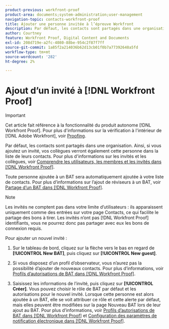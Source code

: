 ```yaml
---
product-previous: workfront-proof
product-area: documents;system-administration;user-management
navigation-topic: contacts-workfront-proof
title: Ajouter une personne invitée à l’épreuve Workfront
description: Par défaut, les contacts sont partagés dans une organisation. Ainsi, si vous ajoutez un invité, vos collègues verront également cette personne dans la liste de leurs contacts. Pour plus d’informations sur les invités et les collègues, voir Présentation des utilisateurs, des membres et des invités dans Workfront Proof.
author: Courtney
feature: Workfront Proof, Digital Content and Documents
exl-id: 208d719e-a2fc-4080-88be-954c2f87f7ff
source-git-commit: 1a85f2a214036b62d13cb01f0b7a77392648a5fd
workflow-type: tm+mt
source-wordcount: '282'
ht-degree: 2%

---
```


# Ajout d’un invité à [!DNL Workfront Proof]

>[!IMPORTANT]
>
>Cet article fait référence à la fonctionnalité du produit autonome [!DNL Workfront Proof]. Pour plus d&#39;informations sur la vérification à l&#39;intérieur de [!DNL Adobe Workfront], voir [Proofing](../../../review-and-approve-work/proofing/proofing.md).

Par défaut, les contacts sont partagés dans une organisation. Ainsi, si vous ajoutez un invité, vos collègues verront également cette personne dans la liste de leurs contacts. Pour plus d&#39;informations sur les invités et les collègues, voir [Comprendre les utilisateurs, les membres et les invités dans [!DNL Workfront Proof]](../../../workfront-proof/wp-mnguserscontacts/contacts/use-members-guests.md).

Toute personne ajoutée à un BAT sera automatiquement ajoutée à votre liste de contacts. Pour plus d’informations sur l’ajout de réviseurs à un BAT, voir [Partage d’un BAT dans [!DNL Workfront Proof]](../../../workfront-proof/wp-work-proofsfiles/share-proofs-and-files/share-proof.md).

>[!NOTE]
>
>Les invités ne comptent pas dans votre limite d’utilisateurs : ils apparaissent uniquement comme des entrées sur votre page Contacts, ce qui facilite le partage des bons à tirer. Les invités n’ont pas [!DNL Workfront Proof] identifiants, vous ne pourrez donc pas partager avec eux les bons de connexion requis.

Pour ajouter un nouvel invité :

1. Sur le tableau de bord, cliquez sur la flèche vers le bas en regard de **[!UICONTROL New BAT]**, puis cliquez sur **[!UICONTROL New guest]**.

1. Si vous disposez d’un profil d’observateur, vous n’aurez pas la possibilité d’ajouter de nouveaux contacts. Pour plus d’informations, voir [Profils d’autorisations de BAT dans [!DNL Workfront Proof]](../../../workfront-proof/wp-acct-admin/account-settings/proof-perm-profiles-in-wp.md).
1. Saisissez les informations de l’invité, puis cliquez sur **[!UICONTROL Créer]**. Vous pouvez choisir le rôle de BAT par défaut et les autorisations pour le nouvel invité. Lorsque cette personne est alors ajoutée à un BAT, elle se voit attribuer ce rôle et cette alerte par défaut, mais elles peuvent être modifiées sur la page Nouveau BAT lors de leur ajout au BAT.
Pour plus d’informations, voir [Profils d’autorisations de BAT dans [!DNL Workfront Proof]](../../../workfront-proof/wp-acct-admin/account-settings/proof-perm-profiles-in-wp.md) et [Configuration des paramètres de notification électronique dans [!DNL Workfront Proof]](../../../workfront-proof/wp-emailsntfctns/email-alerts/config-email-notification-settings-wp.md).
